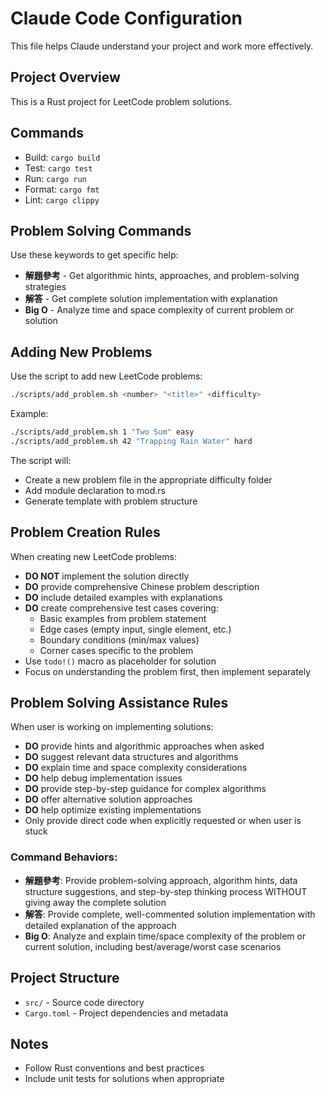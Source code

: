 # Claude Code Configuration

This file helps Claude understand your project and work more effectively.

## Project Overview
This is a Rust project for LeetCode problem solutions.

## Commands
- Build: `cargo build`
- Test: `cargo test`
- Run: `cargo run`
- Format: `cargo fmt`
- Lint: `cargo clippy`

## Problem Solving Commands
Use these keywords to get specific help:
- **解題參考** - Get algorithmic hints, approaches, and problem-solving strategies
- **解答** - Get complete solution implementation with explanation
- **Big O** - Analyze time and space complexity of current problem or solution

## Adding New Problems
Use the script to add new LeetCode problems:
```bash
./scripts/add_problem.sh <number> "<title>" <difficulty>
```

Example:
```bash
./scripts/add_problem.sh 1 "Two Sum" easy
./scripts/add_problem.sh 42 "Trapping Rain Water" hard
```

The script will:
- Create a new problem file in the appropriate difficulty folder
- Add module declaration to mod.rs
- Generate template with problem structure

## Problem Creation Rules
When creating new LeetCode problems:
- **DO NOT** implement the solution directly
- **DO** provide comprehensive Chinese problem description
- **DO** include detailed examples with explanations
- **DO** create comprehensive test cases covering:
  - Basic examples from problem statement
  - Edge cases (empty input, single element, etc.)
  - Boundary conditions (min/max values)
  - Corner cases specific to the problem
- Use `todo!()` macro as placeholder for solution
- Focus on understanding the problem first, then implement separately

## Problem Solving Assistance Rules
When user is working on implementing solutions:
- **DO** provide hints and algorithmic approaches when asked
- **DO** suggest relevant data structures and algorithms
- **DO** explain time and space complexity considerations
- **DO** help debug implementation issues
- **DO** provide step-by-step guidance for complex algorithms
- **DO** offer alternative solution approaches
- **DO** help optimize existing implementations
- Only provide direct code when explicitly requested or when user is stuck

### Command Behaviors:
- **解題參考**: Provide problem-solving approach, algorithm hints, data structure suggestions, and step-by-step thinking process WITHOUT giving away the complete solution
- **解答**: Provide complete, well-commented solution implementation with detailed explanation of the approach
- **Big O**: Analyze and explain time/space complexity of the problem or current solution, including best/average/worst case scenarios

## Project Structure
- `src/` - Source code directory
- `Cargo.toml` - Project dependencies and metadata

## Notes
- Follow Rust conventions and best practices
- Include unit tests for solutions when appropriate